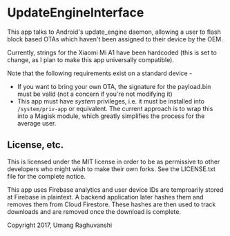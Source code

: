 # UpdateEngineInterface

This app talks to Android's update\_engine daemon, allowing a user to flash
block based OTAs which haven't been assigned to their device by the OEM.

Currently, strings for the Xiaomi Mi A1 have been hardcoded (this is set to
change, as I plan to make this app universally compatible).

Note that the following requirements exist on a standard device -
- If you want to bring your own OTA, the signature for the payload.bin must 
be valid (not a concern if you're not modifying it)
- This app must have *system* privileges, i.e. it must be installed into
`/system/priv-app` or equivalent. The current approach is to wrap this into a
Magisk module, which greatly simplifies the process for the average user.

## License, etc.
This is licensed under the MIT license in order to be as permissive to other
developers who might wish to make their own forks. See the LICENSE.txt file
for the complete notice.

This app uses Firebase analytics and user device IDs are temproarily stored at
Firebase in plaintext. A backend application later hashes them and removes
them from Cloud Firestore. These hashes are then used to track downloads and
are removed once the download is complete.

Copyright 2017, Umang Raghuvanshi
